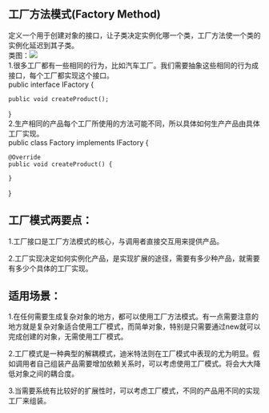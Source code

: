 ## 工厂方法模式(Factory Method)  
定义一个用于创建对象的接口，让子类决定实例化哪一个类，工厂方法使一个类的实例化延迟到其子类。  
类图：![](http://www.hubwiz.com/course/5710cb2e08ce8b3d3a1430f1/img/factory.png)  
1.很多工厂都有一些相同的行为，比如汽车工厂。我们需要抽象这些相同的行为成接口，每个工厂都实现这个接口。  
public interface IFactory {
 
    public void createProduct();
}  
2.生产相同的产品每个工厂所使用的方法可能不同，所以具体如何生产产品由具体工厂实现。  
public class Factory implements IFactory {
 
    @Override
    public void createProduct() {
 
    }
}  

## 工厂模式两要点：
1.工厂接口是工厂方法模式的核心，与调用者直接交互用来提供产品。

2.工厂实现决定如何实例化产品，是实现扩展的途径，需要有多少种产品，就需要有多少个具体的工厂实现。

## 适用场景：
1.在任何需要生成复杂对象的地方，都可以使用工厂方法模式。有一点需要注意的地方就是复杂对象适合使用工厂模式，而简单对象，特别是只需要通过new就可以完成创建的对象，无需使用工厂模式。

2.工厂模式是一种典型的解耦模式，迪米特法则在工厂模式中表现的尤为明显。假如调用者自己组装产品需要增加依赖关系时，可以考虑使用工厂模式。将会大大降低对象之间的耦合度。

3.当需要系统有比较好的扩展性时，可以考虑工厂模式，不同的产品用不同的实现工厂来组装。

